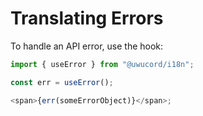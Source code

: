 # Translating Errors

To handle an API error, use the hook:

```typescript
import { useError } from "@uwucord/i18n";

const err = useError();

<span>{err(someErrorObject)}</span>;
```
